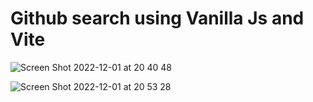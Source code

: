 # Github search using Vanilla Js and Vite


![Screen Shot 2022-12-01 at 20 40 48](https://user-images.githubusercontent.com/48655033/205125423-a9ae770f-bbae-4ad3-ab97-ad0a1fd667b7.png)

![Screen Shot 2022-12-01 at 20 53 28](https://user-images.githubusercontent.com/48655033/205125430-532af251-f2a9-4c0f-80e1-bde39bff4393.png)
